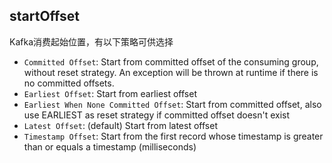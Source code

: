 ## startOffset

Kafka消费起始位置，有以下策略可供选择

* `Committed Offset`: Start from committed offset of the consuming group, without reset strategy. An exception will be
  thrown at runtime if there is no committed offsets.
* `Earliest Offset`: Start from earliest offset
* `Earliest When None Committed Offset`:  Start from committed offset, also use EARLIEST as reset strategy if committed
  offset doesn't exist
* `Latest Offset`: (default) Start from latest offset
* `Timestamp Offset`: Start from the first record whose timestamp is greater than or equals a timestamp (milliseconds)